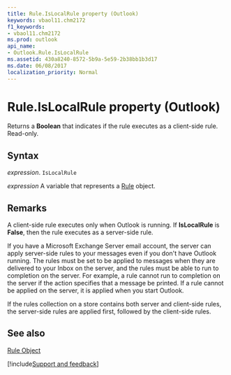 ```yaml
---
title: Rule.IsLocalRule property (Outlook)
keywords: vbaol11.chm2172
f1_keywords:
- vbaol11.chm2172
ms.prod: outlook
api_name:
- Outlook.Rule.IsLocalRule
ms.assetid: 430a8240-8572-5b9a-5e59-2b38bb1b3d17
ms.date: 06/08/2017
localization_priority: Normal
---
```



# Rule.IsLocalRule property (Outlook)

Returns a  **Boolean** that indicates if the rule executes as a client-side rule. Read-only.


## Syntax

_expression_. `IsLocalRule`

_expression_ A variable that represents a [Rule](Outlook.Rule.md) object.


## Remarks

A client-side rule executes only when Outlook is running. If  **IsLocalRule** is **False**, then the rule executes as a server-side rule.

If you have a Microsoft Exchange Server email account, the server can apply server-side rules to your messages even if you don't have Outlook running. The rules must be set to be applied to messages when they are delivered to your Inbox on the server, and the rules must be able to run to completion on the server. For example, a rule cannot run to completion on the server if the action specifies that a message be printed. If a rule cannot be applied on the server, it is applied when you start Outlook.

If the rules collection on a store contains both server and client-side rules, the server-side rules are applied first, followed by the client-side rules.


## See also


[Rule Object](Outlook.Rule.md)

[!include[Support and feedback](~/includes/feedback-boilerplate.md)]